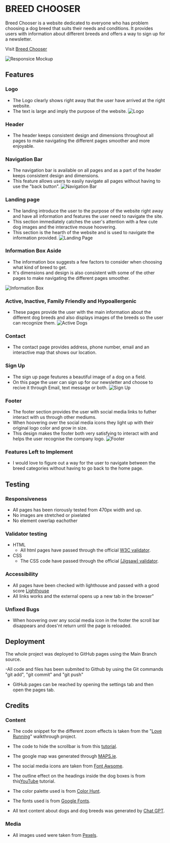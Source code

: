 # BREED CHOOSER

Breed Chooser is a website dedicated to everyone who has  problem choosing a dog breed that suits their needs and conditions. It provides users with information about different breeds and offers a way to sign up for a newsletter.

Visit [Breed Chooser](https://tossan99.github.io/dog-lovers/) 

![Responsice Mockup](assets/images/am-i-responsive.jpg)

## Features

### Logo

- The Logo clearly shows right away that the user have arrived at the right website.
- The text is large and imply the purpose of the website.
![Logo](assets/images/logo.jpg)

### Header

- The header keeps consistent design and dimensions throughout all pages to make navigating the different pages smoother and more enjoyable.

### Navigation Bar

- The navigation bar is available on all pages and as a part of the header keeps consistent design and dimensions.
- This feature allows users to easily navigate all pages without having to use the "back button". 
![Navigation Bar](assets/images/nav-menu.jpg)

### Landing page

- The landing introduce the user to the purpose of the website right away and have all information and features the user need to navigate the site.
- This section immediately catches the user's attention with a few cute dog images and the interactive mouse hoovering.
- This section is the hearth of the website and is used to navigate the information provided.
![Landing Page](assets/images/landing-page.jpg)

### Information Box Aside

- The information box suggests a few factors to consider when choosing what kind of breed to get.
- It's dimensions and design is also consistent with some of the other pages to make navigating the different pages smoother.

![Information Box](assets/images/information-box-aside.jpg)

### Active, Inactive, Family Friendly and Hypoallergenic

- These pages provide the user with the main information about the different dog breeds and also displays images of the breeds so the user can recognize them.
![Active Dogs](assets/images/active-dog.jpg)
### Contact

- The contact page provides address, phone number, email and an interactive map that shows our location.

### Sign Up

- The sign up page feutures a beautiful image of a dog on a field.
- On this page the user can sign up for our newsletter and choose to recive it through Email, text message or both.
![Sign Up](assets/images/sign-up.jpg)

### Footer

- The footer section provides the user with social media links to futher interact with us through other mediums.
- When hoovering over the social media icons they light up with their original logo color and grow in size.
- This design makes the footer both very satisfying to interact with and helps the user recognise the company logo.
![Footer](assets/images/footer.jpg)

### Features Left to Implement

- I would love to figure out a way for the user to navigate between the breed categories without having to go back to the home page.

## Testing

### Responsiveness

- All pages has been riorously tested from 470px width and up.
- No images are stretched or pixelated
- No element owerlap eachother

### Validator testing

- HTML
  - All html pages have passed through the official [W3C validator](https://validator.w3.org/).
- CSS
  - The CSS code have passed through the official [(Jigsaw) validator](https://jigsaw.w3.org/css-validator/).

### Accessibility

- All pages have been checked with lighthouse and passed with a good score
[Lighthouse](/assets/images/lighthouse.jpg)
- All links works and the external opens up a new tab in the browser"

### Unfixed Bugs

- When hoovering over any social media icon in the footer the scroll bar disappears and does'nt return until the page is reloaded.

## Deployment

The whole project was deployed to GitHub pages using the Main Branch source.

-All code and files has been submited to Github by using the Git commands "git add", "git commit" and "git push"
- GitHub pages can be reached by opening the settings tab and then open the pages tab.

## Credits

### Content

- The code snippet for the different zoom effects is taken from the "[Love Running](https://www.youtube.com/watch?v=F0XY13Fjblw&t=77s)" walkthrough project.

- The code to hide the scrollbar is from this [tutorial](https://www.w3schools.com/howto/howto_css_hide_scrollbars.asp).

- The google map was generated through [MAPS.ie](https://www.maps.ie/create-google-map/).

- The social media icons are taken from [Font Awsome](https://fontawesome.com/).

- The outline effect on the headings inside the dog boxes is from this[YouTube](https://www.youtube.com/watch?v=Hx1p1vQeHCg) tutorial.

- The color palette used is from [Color Hunt](https://colorhunt.co/palette/27374d526d829db2bfdde6ed).

- The fonts used is from [Google Fonts](https://fonts.google.com/).

- All text content about dogs and dog breeds was generated by [Chat GPT](https://openai.com/blog/chatgpt).
### Media

- All images used were taken from [Pexels](https://www.pexels.com/).


